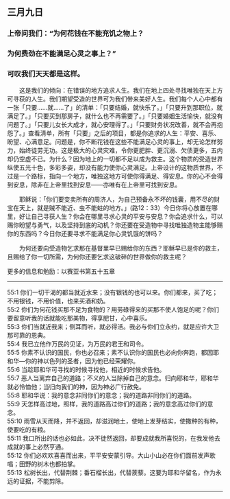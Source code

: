 ## 三月九日

### 上帝问我们：“为何花钱在不能充饥之物上？

### 为何费劲在不能满足心灵之事上？”

### 可叹我们天天都是这样。

&emsp;&emsp;这是我们的倾向：在错误的地方追求人生。我们在地上四处寻找唯独在天上方可寻获的人生。我们期望受造的世界可为我们带来美好人生。我们每个人心中都有一张「只要……就……了」的清单：「只要结婚，就快乐了。」「只要升到那职位，就满足了。」「只要买到那房子，就什么也不再需要了。」「只要婚姻生活愉快，就没有问题了。」「只要儿女长大成才，就心安理得了。」「只要财务状况改善，就不会再抱怨了。」查看清单，所有「只要」之后的项目，都是你追求的人生：平安、喜乐、盼望、心满意足。问题是，你不断花钱在这些不能满足心灵的事上，却无论怎样努力，始终徒劳无功。这是极大的心灵灾难，令你更肥胖、更沉溺、欠债更多，五内却仍空虚不已。为什么？因为地上的一切都不足以成为救主。这个物质的受造世界纵使五光十色，多彩多姿，却没有能力使你心灵满足。上帝设计的这物质世界，不过是一个路标，指向一个地方，唯独这地方可使你得满足、得安息。你的心不会得到安息，除非在上帝里找到安息——亦唯有在上帝里可找到安息。<br>

&emsp;&emsp;耶稣说：「你们要变卖所有的周济人，为自己预备永不坏的钱囊，用不尽的财宝在天上，就是贼不能近、虫不能蛀的地方。」(路12：33）今日你将心放置在哪里，好让自己寻获人生？你会在哪里寻求心灵的平安与安息？你会追求什么，可以赐你盼望与勇气，以及坚持到底的动机？你还要在受造物中寻找唯独造物主能够赐你的东西吗？今日你还要寻求不能满足你心灵饥饿的饼吗？<br>

&emsp;&emsp;为何还要向受造物乞求那在基督里早已赐给你的东西？耶稣早已是你的救主，且赐给了你一切所需，为何你还要乞求这破碎的世界做你的救主呢？<br>

更多的信息和勉励：以赛亚书第五十五章

***

55:1 你们一切干渴的都当就近水来；没有银钱的也可以来。你们都来，买了吃；不用银钱，不用价值，也来买酒和奶。<br>
55:2 你们为何花钱买那不足为食物的？用劳碌得来的买那不使人饱足的呢？你们要留意听我的话就能吃那美物，得享肥甘，心中喜乐。<br>
55:3 你们当就近我来；侧耳而听，就必得活。我必与你们立永约，就是应许大卫那可靠的恩典。<br>
55:4 我已立他作万民的见证，为万民的君王和司令。<br>
55:5 你素不认识的国民，你也必召来；素不认识你的国民也必向你奔跑，都因耶和华—你的神以色列的圣者，因为他已经荣耀你。<br>
55:6 当趁耶和华可寻找的时候寻找他，相近的时候求告他。<br>
55:7 恶人当离弃自己的道路；不义的人当除掉自己的意念。归向耶和华，耶和华就必怜恤他；当归向我们的神，因为神必广行赦免。<br>
55:8 耶和华说：我的意念非同你们的意念；我的道路非同你们的道路。<br>
55:9 天怎样高过地，照样，我的道路高过你们的道路；我的意念高过你们的意念。<br>
55:10 雨雪从天而降，并不返回，却滋润地土，使地上发芽结实，使撒种的有种，使要吃的有粮。<br>
55:11 我口所出的话也必如此，决不徒然返回，却要成就我所喜悦的，在我发他去成就的事上必然亨通。<br>
55:12 你们必欢欢喜喜而出来，平平安安蒙引导。大山小山必在你们面前发声歌唱；田野的树木也都拍掌。<br>
55:13 松树长出，代替荆棘；番石榴长出，代替蒺藜。这要为耶和华留名，作为永远的证据，不能剪除。<br>
***
